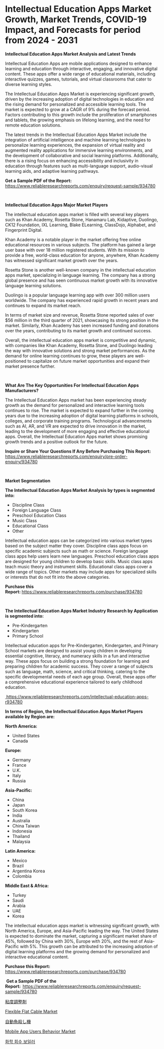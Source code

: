 <p><h1>Intellectual Education Apps Market Growth, Market Trends, COVID-19 Impact, and Forecasts for period from 2024 - 2031</h1></p><p><strong>Intellectual Education Apps Market Analysis and Latest Trends</strong></p>
<p><p>Intellectual Education Apps are mobile applications designed to enhance learning and education through interactive, engaging, and innovative digital content. These apps offer a wide range of educational materials, including interactive quizzes, games, tutorials, and virtual classrooms that cater to diverse learning styles.</p><p>The Intellectual Education Apps Market is experiencing significant growth, driven by the increasing adoption of digital technologies in education and the rising demand for personalized and accessible learning tools. The market is expected to grow at a CAGR of 9% during the forecast period. Factors contributing to this growth include the proliferation of smartphones and tablets, the growing emphasis on lifelong learning, and the need for remote education solutions.</p><p>The latest trends in the Intellectual Education Apps Market include the integration of artificial intelligence and machine learning technologies to personalize learning experiences, the expansion of virtual reality and augmented reality applications for immersive learning environments, and the development of collaborative and social learning platforms. Additionally, there is a rising focus on enhancing accessibility and inclusivity in education through features such as multi-language support, audio-visual learning aids, and adaptive learning pathways.</p></p>
<p><strong>Get a Sample PDF of the Report:&nbsp;</strong> <a href="https://www.reliableresearchreports.com/enquiry/request-sample/934780">https://www.reliableresearchreports.com/enquiry/request-sample/934780</a></p>
<p>&nbsp;</p>
<p><strong>Intellectual Education Apps Major Market Players</strong></p>
<p><p>The intellectual education apps market is filled with several key players such as Khan Academy, Rosetta Stone, Hanamaru Lab, Kidaptive, Duolingo, CK12 Foundation, IXL Learning, Blake ELearning, ClassDojo, Alphabet, and Fingerprint Digital. </p><p>Khan Academy is a notable player in the market offering free online educational resources in various subjects. The platform has gained a large user base with over 18 million registered students. With its mission to provide a free, world-class education for anyone, anywhere, Khan Academy has witnessed significant market growth over the years.</p><p>Rosetta Stone is another well-known company in the intellectual education apps market, specializing in language learning. The company has a strong global presence and has seen continuous market growth with its innovative language learning solutions.</p><p>Duolingo is a popular language learning app with over 300 million users worldwide. The company has experienced rapid growth in recent years and continues to expand its market reach.</p><p>In terms of market size and revenue, Rosetta Stone reported sales of over $56 million in the third quarter of 2021, showcasing its strong position in the market. Similarly, Khan Academy has seen increased funding and donations over the years, contributing to its market growth and continued success.</p><p>Overall, the intellectual education apps market is competitive and dynamic, with companies like Khan Academy, Rosetta Stone, and Duolingo leading the way with innovative solutions and strong market performances. As the demand for online learning continues to grow, these players are well-positioned to capitalize on future market opportunities and expand their market presence further.</p></p>
<p>&nbsp;</p>
<p><strong>What Are The Key Opportunities For Intellectual Education Apps Manufacturers?</strong></p>
<p><p>The Intellectual Education Apps market has been experiencing steady growth as the demand for personalized and interactive learning tools continues to rise. The market is expected to expand further in the coming years due to the increasing adoption of digital learning platforms in schools, colleges, and corporate training programs. Technological advancements such as AI, AR, and VR are expected to drive innovation in the market, leading to the development of more engaging and effective educational apps. Overall, the Intellectual Education Apps market shows promising growth trends and a positive outlook for the future.</p></p>
<p><strong>Inquire or Share Your Questions If Any Before Purchasing This Report:</strong> <a href="https://www.reliableresearchreports.com/enquiry/pre-order-enquiry/934780">https://www.reliableresearchreports.com/enquiry/pre-order-enquiry/934780</a></p>
<p>&nbsp;</p>
<p><strong>Market Segmentation</strong></p>
<p><strong>The Intellectual Education Apps Market Analysis by types is segmented into:</strong></p>
<p><ul><li>Discipline Class</li><li>Foreign Language Class</li><li>Preschool Education Class</li><li>Music Class</li><li>Educational Class</li><li>Other</li></ul></p>
<p><p>Intellectual education apps can be categorized into various market types based on the subject matter they cover. Discipline class apps focus on specific academic subjects such as math or science. Foreign language class apps help users learn new languages. Preschool education class apps are designed for young children to develop basic skills. Music class apps teach music theory and instrument skills. Educational class apps cover a wide range of topics. Other markets may include apps for specialized skills or interests that do not fit into the above categories.</p></p>
<p><strong>Purchase this Report:&nbsp;</strong><a href="https://www.reliableresearchreports.com/purchase/934780">https://www.reliableresearchreports.com/purchase/934780</a></p>
<p>&nbsp;</p>
<p><strong>The Intellectual Education Apps Market Industry Research by Application is segmented into:</strong></p>
<p><ul><li>Pre-Kindergarten</li><li>Kindergarten</li><li>Primary School</li></ul></p>
<p><p>Intellectual education apps for Pre-Kindergarten, Kindergarten, and Primary School markets are designed to assist young children in developing essential cognitive, literacy, and numeracy skills in a fun and interactive way. These apps focus on building a strong foundation for learning and preparing children for academic success. They cover a range of subjects such as language, math, science, and critical thinking, catering to the specific developmental needs of each age group. Overall, these apps offer a comprehensive educational experience tailored to early childhood education.</p></p>
<p><a href="https://www.reliableresearchreports.com/intellectual-education-apps-r934780">&nbsp;https://www.reliableresearchreports.com/intellectual-education-apps-r934780</a></p>
<p><strong>In terms of Region, the Intellectual Education Apps Market Players available by Region are:</strong></p>
<p>
    <p> <strong> North America: </strong>
        <ul>
            <li>United States</li>
            <li>Canada</li>
        </ul>
        </p> 
    <p> <strong> Europe: </strong>
        <ul>
            <li>Germany</li>
            <li>France</li>
            <li>U.K.</li>
            <li>Italy</li>
            <li>Russia</li>
        </ul>
        </p> 
    <p> <strong> Asia-Pacific: </strong>
        <ul>
            <li>China</li>
            <li>Japan</li>
            <li>South Korea</li>
            <li>India</li>
            <li>Australia</li>
            <li>China Taiwan</li>
            <li>Indonesia</li>
            <li>Thailand</li>
            <li>Malaysia</li>
        </ul>
        </p> 
    <p> <strong> Latin America: </strong>
        <ul>
            <li>Mexico</li>
            <li>Brazil</li>
            <li>Argentina Korea</li>
            <li>Colombia</li>
        </ul>
        </p> 
    <p> <strong> Middle East & Africa: </strong>
        <ul>
            <li>Turkey</li>
            <li>Saudi</li>
            <li>Arabia</li>
            <li>UAE</li>
            <li>Korea</li>
        </ul>
    </p>
    </p>
<p><p>The intellectual education apps market is witnessing significant growth, with North America, Europe, and Asia-Pacific leading the way. The United States is expected to dominate the market, capturing a significant market share of 45%, followed by China with 30%, Europe with 20%, and the rest of Asia-Pacific with 5%. This growth can be attributed to the increasing adoption of digital learning platforms and the growing demand for personalized and interactive educational content.</p></p>
<p><strong>Purchase this Report: </strong><a href="https://www.reliableresearchreports.com/purchase/934780">https://www.reliableresearchreports.com/purchase/934780</a></p>
<p>&nbsp;<strong>Get a Sample PDF of the Report:&nbsp;&nbsp;</strong><a href="https://www.reliableresearchreports.com/enquiry/request-sample/934780">https://www.reliableresearchreports.com/enquiry/request-sample/934780</a></p>
<p><strong></strong></p>
<p><p><a href="https://medium.com/@alexandramiranda455/%E7%B2%98%E5%BA%A6%E6%94%B9%E8%89%AF%E5%89%A4%E5%B8%82%E5%A0%B4%E3%81%AE%E5%88%86%E6%9E%90%E3%81%A82024%E5%B9%B4%E3%81%8B%E3%82%892031%E5%B9%B4%E3%81%BE%E3%81%A7%E3%81%AE%E6%9C%9F%E9%96%93%E3%81%AB%E4%BA%88%E6%B8%AC%E3%81%95%E3%82%8C%E3%82%8B%E8%A6%8F%E6%A8%A1-d8bc751e976c">粘度調整剤</a></p><p><a href="https://www.linkedin.com/pulse/flexible-flat-cable-market-comprehensive-assessment-type-application-ppire">Flexible Flat Cable Market</a></p><p><a href="https://medium.com/@idellamante2023/%E8%87%AA%E5%8B%95%E9%AD%9A%E6%AE%BA%E3%81%97%E6%A9%9F%E5%B8%82%E5%A0%B4%E3%81%AE%E6%B4%9E%E5%AF%9F-%E5%B8%82%E5%A0%B4%E3%83%88%E3%83%AC%E3%83%B3%E3%83%89-%E6%88%90%E9%95%B7-2024%E5%B9%B4%E3%81%8B%E3%82%892031%E5%B9%B4%E3%81%BE%E3%81%A7%E3%81%AE%E4%BA%88%E6%B8%AC-fc94b214d817">自動魚殺し機</a></p><p><a href="https://github.com/RoccoManning/Market-Research-Report-List-4/blob/main/mobile-app-users-behavior-market.md">Mobile App Users Behavior Market</a></p><p><a href="https://medium.com/@minimini78678/%ED%99%94%ED%95%99-%ED%9A%8C%EC%88%98-%EB%B3%B4%EC%9D%BC%EB%9F%AC-%EC%8B%9C%EC%9E%A5-%EB%B6%84%EC%84%9D-%EB%B0%8F-%EA%B7%9C%EB%AA%A8-%EC%98%88%EC%B8%A1%EC%9D%80-2024%EB%85%84%EB%B6%80%ED%84%B0-2031%EB%85%84%EA%B9%8C%EC%A7%80%EC%9D%98-%EA%B8%B0%EA%B0%84%EC%9D%84-%EB%8C%80%EC%83%81%EC%9C%BC%EB%A1%9C-%ED%95%A9%EB%8B%88%EB%8B%A4-e80fb6c3ed62">화학 회수 보일러</a></p></p>